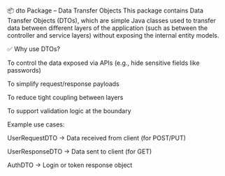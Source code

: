 📦 dto Package – Data Transfer Objects
This package contains Data Transfer Objects (DTOs), which are simple Java classes used to transfer data between different layers of the application (such as between the controller and service layers) without exposing the internal entity models.

✅ Why use DTOs?

To control the data exposed via APIs (e.g., hide sensitive fields like passwords)

To simplify request/response payloads

To reduce tight coupling between layers

To support validation logic at the boundary

Example use cases:

UserRequestDTO → Data received from client (for POST/PUT)

UserResponseDTO → Data sent to client (for GET)

AuthDTO → Login or token response object

